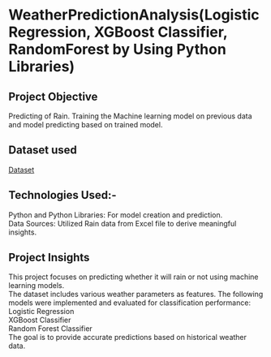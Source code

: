 # WeatherPredictionAnalysis(LogisticRegression, XGBoost Classifier, RandomForest by Using Python Libraries)
## Project Objective
Predicting of Rain. Training the Machine learning model on previous data and model predicting based on trained model. 
## Dataset used
<a href="https://github.com/aniketedgaonkar/WeatherPredictionAnalysis/blob/main/weather_forecast_data.csv">Dataset</a>
## Technologies Used:-
Python and Python Libraries: For model creation and prediction.<br>
Data Sources: Utilized Rain data from Excel file to derive meaningful insights.
## Project Insights 
This project focuses on predicting whether it will rain or not using machine learning models. <br>
The dataset includes various weather parameters as features. The following models were implemented and evaluated for classification performance:<br>
Logistic Regression<br>
XGBoost Classifier<br>
Random Forest Classifier<br>
The goal is to provide accurate predictions based on historical weather data.
